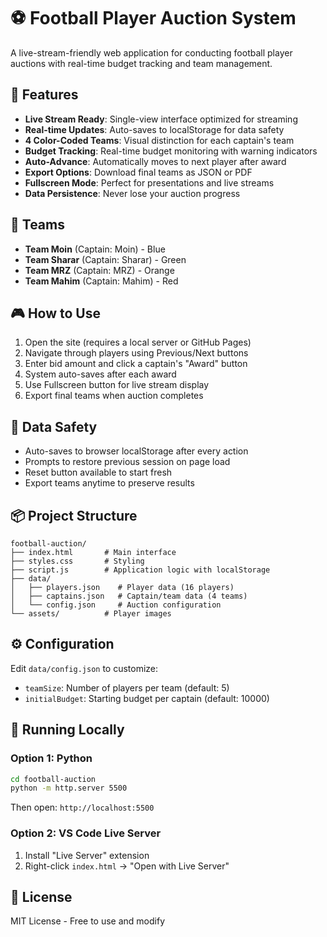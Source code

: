 # ⚽ Football Player Auction System

A live-stream-friendly web application for conducting football player auctions with real-time budget tracking and team management.

## 🎯 Features

- **Live Stream Ready**: Single-view interface optimized for streaming
- **Real-time Updates**: Auto-saves to localStorage for data safety
- **4 Color-Coded Teams**: Visual distinction for each captain's team
- **Budget Tracking**: Real-time budget monitoring with warning indicators
- **Auto-Advance**: Automatically moves to next player after award
- **Export Options**: Download final teams as JSON or PDF
- **Fullscreen Mode**: Perfect for presentations and live streams
- **Data Persistence**: Never lose your auction progress

## 👥 Teams

- **Team Moin** (Captain: Moin) - Blue
- **Team Sharar** (Captain: Sharar) - Green
- **Team MRZ** (Captain: MRZ) - Orange  
- **Team Mahim** (Captain: Mahim) - Red

## 🎮 How to Use

1. Open the site (requires a local server or GitHub Pages)
2. Navigate through players using Previous/Next buttons
3. Enter bid amount and click a captain's "Award" button
4. System auto-saves after each award
5. Use Fullscreen button for live stream display
6. Export final teams when auction completes

## 💾 Data Safety

- Auto-saves to browser localStorage after every action
- Prompts to restore previous session on page load
- Reset button available to start fresh
- Export teams anytime to preserve results

## 📦 Project Structure

```
football-auction/
├── index.html       # Main interface
├── styles.css       # Styling
├── script.js        # Application logic with localStorage
├── data/
│   ├── players.json    # Player data (16 players)
│   ├── captains.json   # Captain/team data (4 teams)
│   └── config.json     # Auction configuration
└── assets/          # Player images
```

## ⚙️ Configuration

Edit `data/config.json` to customize:
- `teamSize`: Number of players per team (default: 5)
- `initialBudget`: Starting budget per captain (default: 10000)

## 🚀 Running Locally

### Option 1: Python
```bash
cd football-auction
python -m http.server 5500
```
Then open: `http://localhost:5500`

### Option 2: VS Code Live Server
1. Install "Live Server" extension
2. Right-click `index.html` → "Open with Live Server"

## 📝 License

MIT License - Free to use and modify
